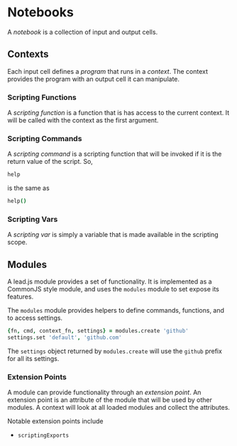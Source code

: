 # Notebooks

A *notebook* is a collection of input and output cells.

## Contexts

Each input cell defines a *program* that runs in a *context*. The context provides the program with an output cell it can manipulate.

### Scripting Functions

A *scripting function* is a function that is has access to the current context. It will be called with the context as the first argument.

### Scripting Commands

A *scripting command* is a scripting function that will be invoked if it is the return value of the script. So,

```coffeescript
help
```

is the same as

```coffeescript
help()
```

### Scripting Vars

A *scripting var* is simply a variable that is made available in the scripting scope.

## Modules

A lead.js module provides a set of functionality. It is implemented as a CommonJS style module, and uses the `modules` module to set expose its features.

The `modules` module provides helpers to define commands, functions, and to access settings.

```coffeescript
{fn, cmd, context_fn, settings} = modules.create 'github'
settings.set 'default', 'github.com'
```

The `settings` object returned by `modules.create` will use the `github` prefix for all its settings.

### Extension Points

A module can provide functionality through an *extension point*. An extension point is an attribute of the module that will be used by other modules. A context will look at all loaded modules and collect the attributes.

Notable extension points include
 * `scriptingExports`
